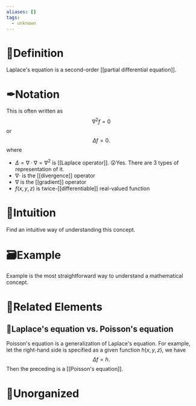 ```yaml
---
aliases: []
tags:
  - unknown
---
```



# 📝Definition
Laplace's equation is a second-order [[partial differential equation]].

# ✒Notation
This is often written as
$$
\nabla ^{2}f=0
$$
or
$$
\Delta f=0.
$$
where
 - ${\displaystyle \Delta =\nabla \cdot \nabla =\nabla ^{2}}$ is [[Laplace operator]]. 😲Yes. There are 3 types of representation of it.
 - $\nabla \cdot$ is the [[divergence]] operator
 - $\nabla$ is the [[gradient]] operator
 - $f(x,y,z)$ is twice-[[differentiable]] real-valued function

# 🧠Intuition
Find an intuitive way of understanding this concept.

# 🗃Example
Example is the most straightforward way to understand a mathematical concept.

# 🌱Related Elements


## 🍎Laplace's equation vs. Poisson's equation
Poisson's equation is a generalization of Laplace's equation. For example, let the right-hand side is specified as a given function $h(x,y,z)$, we have
$$
{\displaystyle \Delta f=h.}
$$
Then the preceding is a [[Poisson's equation]].


# 🍂Unorganized